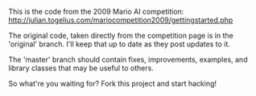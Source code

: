 This is the code from the 2009 Mario AI competition: http://julian.togelius.com/mariocompetition2009/gettingstarted.php

The original code, taken directly from the competition page is in the 'original' branch.  I'll keep that up to date as they post updates to it.

The 'master' branch should contain fixes, improvements, examples, and library classes that may be useful to others.

So what're you waiting for?  Fork this project and start hacking!  